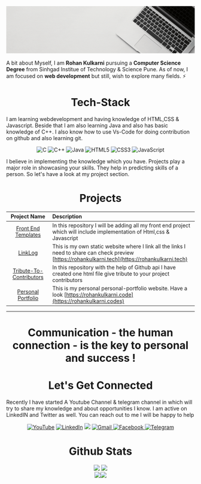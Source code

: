 <img src="topbanner.gif">

A bit about Myself, I am <b>Rohan Kulkarni</b> pursuing a <b>Computer Science Degree</b> from Sinhgad Institue of Technology & Science Pune. As of now, I am focused on <b>web development</b> but still, wish to explore many fields. ⚡

<h1 align="center">Tech-Stack</h1>

I am learning webdevelopment and having knowledge of HTML,CSS & Javascript. Beside that I am also learning Java and also has basic knowledge of C++. I also know how to use Vs-Code for doing contribution on github and also learning git.

<p align="center"> 
<img alt="C" src="https://img.shields.io/badge/c-%2300599C.svg?&style=for-the-badge&logo=c&logoColor=white" />
<img alt="C++" src="https://img.shields.io/badge/c++-%2300599C.svg?&style=for-the-badge&logo=c%2B%2B&ogoColor=white" />
 <img alt="Java" src="https://img.shields.io/badge/java-%23ED8B00.svg?&style=for-the-badge&logo=java&logoColor=white" />
<img alt="HTML5" src="https://img.shields.io/badge/html5-%23E34F26.svg?&style=for-the-badge&logo=html5&logoColor=white" />
 <img alt="CSS3" src="https://img.shields.io/badge/css3-%231572B6.svg?&style=for-the-badge&logo=css3&logoColor=white" />
 <img alt="JavaScript" src="https://img.shields.io/badge/javascript-%23323330.svg?&style=for-the-badge&logo=javascript&logoColor=%23F7DF1E" />
</p>

I believe in implementing the knowledge which you have. Projects play a major role in showcasing your skills. They help in predicting skills of a person. So let's have a look at my project section.

<h1 align="center">Projects</h1>




| Project Name      | Description | 
| :---:        |    :----   |  
| [Front End Templates](https://github.com/rohan-kulkarni-25/front-end-templates)     | In this repository I will be adding all my front end project which will include implementation of Html,css & Javascript       | 
| [LinkLog](https://github.com/rohan-kulkarni-25/LinkLog)   | This is my own static website where I link all the links I need to share can check preview [https://rohankulkarni.tech](https://rohankulkarni.tech)        | 
| [Tribute-To-Contributors](https://github.com/rohan-kulkarni-25/Tribute-To-Contributors) | In this repository with the help of Github api I have created one html file give tribute to your project contributors |
| [Personal Portfolio](https://github.com/rohan-kulkarni-25/personal-portfolio) | This is my personal personal-portfolio website. Have a look [https://rohankulkarni.code](https://rohankulkarni.codes) |

<hr>
<h1 align="center">Communication - the human connection - is the key to personal and success !</h1>

<h1 align="center">Let's Get Connected</h1>

Recently I have started A Youtube Channel & telegram channel in which will try to share my knowledge and about opportunities I know. I am active on LinkedIN and Twitter as well. You can reach out to me I will be happy to help</p>

<div align="center">

<a  href="https://www.youtube.com/channel/UC9lHcqq-TOWCW_ee6fVwhrg" target="_blank"><img alt="YouTube" src="https://img.shields.io/badge/Youtube-%23FF0000.svg?style=for-the-badge&logo=YouTube&logoColor=white" /></a>
<a  href="https://www.linkedin.com/in/rohan-k-2502/" target="_blank"><img alt="LinkedIn" src="https://img.shields.io/badge/linkedin%20-%230077B5.svg?&style=for-the-badge&logo=linkedin&logoColor=white" /></a>
<a href="https://twitter.com/rohan_2502" target="_blank"><img src="https://img.shields.io/badge/twitter-%2300acee.svg?&style=for-the-badge&logo=twitter&logoColor=white&alt=twitter" /></a>
<a href="mailto:rohank2502@gmail.com"><img  alt="Gmail" src="https://img.shields.io/badge/Gmail-D14836?style=for-the-badge&logo=gmail&logoColor=white" /><a href="https://www.facebook.com/rohan.kulkarni.2520/" target="_blank">
<img alt="Facebook" src="https://img.shields.io/badge/Facebook%20-%231877F2.svg?&style=for-the-badge&logo=Facebook&logoColor=white" />
<a  href="https://t.me/rohankulkarnichannel"><img alt=" Telegram" src="https://img.shields.io/badge/Telegram-2CA5E0?style=for-the-badge&logo=telegram&logoColor=white"></a>

</div>

<h1 align="center">Github Stats</h1>
 <div align="center" >
<img width="40%" src="https://github-readme-stats.vercel.app/api?username=rohan-kulkarni-25&show_icons=true"> <img width="40%" src="https://github-readme-stats.vercel.app/api/top-langs/?username=rohan-kulkarni-25&layout=compact">
</div> 
<div align="center">
 <img src="https://github-readme-streak-stats.herokuapp.com/?user=rohan-kulkarni-25&)"><img src="https://activity-graph.herokuapp.com/graph?username=rohan-kulkarni-25&bg_color=FFFFFF&color=000000&line=000000&point=00FF00"></div>
